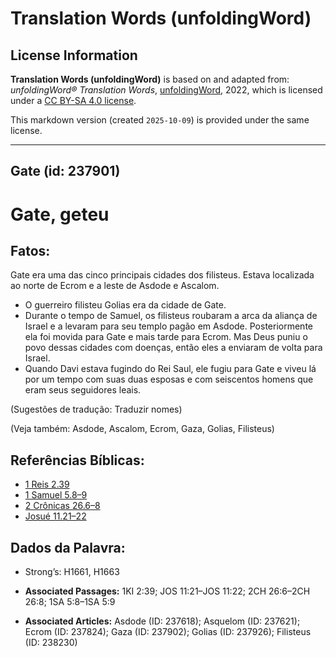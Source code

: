 # Translation Words (unfoldingWord)

## License Information

**Translation Words (unfoldingWord)** is based on and adapted from: _unfoldingWord® Translation Words_, [unfoldingWord](https://unfoldingword.org/utw), 2022, which is licensed under a [CC BY-SA 4.0 license](https://creativecommons.org/licenses/by-sa/4.0/legalcode.en).

This markdown version (created `2025-10-09`) is provided under the same license.



--------------------------------

## Gate (id: 237901)

Gate, geteu
===========

Fatos:
------

Gate era uma das cinco principais cidades dos filisteus. Estava localizada ao norte de Ecrom e a leste de Asdode e Ascalom.

* O guerreiro filisteu Golias era da cidade de Gate.
* Durante o tempo de Samuel, os filisteus roubaram a arca da aliança de Israel e a levaram para seu templo pagão em Asdode. Posteriormente ela foi movida para Gate e mais tarde para Ecrom. Mas Deus puniu o povo dessas cidades com doenças, então eles a enviaram de volta para Israel.
* Quando Davi estava fugindo do Rei Saul, ele fugiu para Gate e viveu lá por um tempo com suas duas esposas e com seiscentos homens que eram seus seguidores leais.

(Sugestões de tradução: Traduzir nomes)

(Veja também: Asdode, Ascalom, Ecrom, Gaza, Golias, Filisteus)

Referências Bíblicas:
---------------------

* [1 Reis 2\.39](https://ref.ly/1Kgs2:39)
* [1 Samuel 5\.8–9](https://ref.ly/1Sam5:8-1Sam5:9)
* [2 Crônicas 26\.6–8](https://ref.ly/2Chr26:6-2Chr26:8)
* [Josué 11\.21–22](https://ref.ly/Josh11:21-Josh11:22)

Dados da Palavra:
-----------------

* Strong’s: H1661, H1663

* **Associated Passages:** 1KI 2:39; JOS 11:21–JOS 11:22; 2CH 26:6–2CH 26:8; 1SA 5:8–1SA 5:9
* **Associated Articles:** Asdode (ID: 237618); Asquelom (ID: 237621); Ecrom (ID: 237824); Gaza (ID: 237902); Golias (ID: 237926); Filisteus (ID: 238230)

